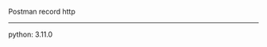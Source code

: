 <!--
 * @Author: RiderLai lyf670354671@gmail.com
 * @Date: 2024-08-25 18:33:09
 * @LastEditors: RiderLai lyf670354671@gmail.com
 * @LastEditTime: 2024-08-25 18:33:46
 * @FilePath: /postman2ms/README.md
 * @Description: 
 * 
 * Copyright (c) 2024 by RiderLai, All Rights Reserved. 
-->
Postman record http

---
python: 3.11.0
